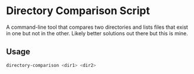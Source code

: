 # Directory Comparison Script

A command-line tool that compares two directories and lists files that exist in one but not in the other.
Likely better solutions out there but this is mine.

## Usage

```bash
directory-comparison <dir1> <dir2>
```
